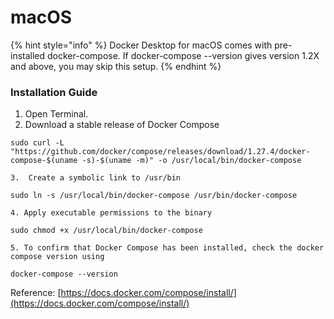 # macOS

{% hint style="info" %}
Docker Desktop for macOS comes with pre-installed docker-compose. If docker-compose --version gives version 1.2X and above, you may skip this setup.
{% endhint %}

### Installation Guide

1. Open Terminal.
2. Download a stable release of Docker Compose

```text
sudo curl -L "https://github.com/docker/compose/releases/download/1.27.4/docker-compose-$(uname -s)-$(uname -m)" -o /usr/local/bin/docker-compose
```

    3.  Create a symbolic link to /usr/bin

```text
sudo ln -s /usr/local/bin/docker-compose /usr/bin/docker-compose
```

    4. Apply executable permissions to the binary

```text
sudo chmod +x /usr/local/bin/docker-compose
```

    5. To confirm that Docker Compose has been installed, check the docker compose version using

```text
docker-compose --version
```

Reference: [https://docs.docker.com/compose/install/](https://docs.docker.com/compose/install/)


